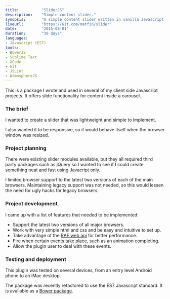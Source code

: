 ```yaml
---
title: 			"SliderJS"
description:	"Simple content slider."
synopsis:		"A simple content slider written in vanilla Javascript and bundled as a Bower package."
liveurl:		"https://Git.com/matfin/slider"
date:			"2015-08-01"
duration:		"30 days"
languages: 		
- Javascript (ES7)
tools:
- BowerJS
- Sublime Text
- XCode
- Git
- JSLint
- AtmosphereJS
---
```


This is a package I wrote and used in several of my client side Javascript projects. It offers slide functionality for content inside a carousel.

### The brief
I wanted to create a slider that was lightweight and simple to implement. 

I also wanted it to be responsive, so it would behave itself when the browser window was resized.

### Project planning
There were existing slider modules available, but they all required third party packages such as jQuery so I wanted to see if I could create something neat and fast using Javacript only.

I limited browser support to the latest two versions of each of the main browsers. Maintaining legacy support was not needed, so this would lessen the need for ugly hacks for legacy browsers.

### Project development
I came up with a list of features that needed to be implemented:

- Support the latest two versions of all major browsers.
- Work with very simple html and css and be easy and intuitive to set up.
- Take advantage of the [RAF web api](https://developer.mozilla.org/en-US/docs/Web/API/window/requestAnimationFrame) for better performance.
- Fire when certain events take place, such as an animation completing.
- Allow the plugin user to deal with these events.

### Testing and deployment
This plugin was tested on several devices, from an entry level Android phone to an iMac desktop.

The package was recently refactored to use the ES7 Javascript standard. It is available as a [Bower package](https://Git.com/matfin/slider).




